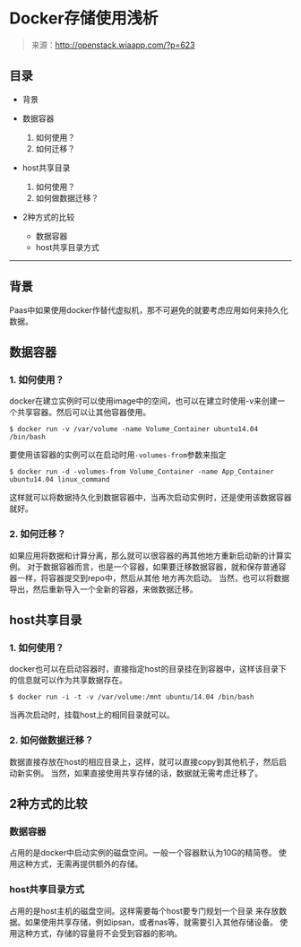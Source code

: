 # Docker存储使用浅析

> 来源：http://openstack.wiaapp.com/?p=623

## 目录

* 背景

* 数据容器
  1. 如何使用？
  1. 如何迁移？

* host共享目录
  1. 如何使用？
  1. 如何做数据迁移？

* 2种方式的比较
  * 数据容器
  * host共享目录方式

---

## 背景

Paas中如果使用docker作替代虚拟机，那不可避免的就要考虑应用如何来持久化数据。

## 数据容器

### 1. 如何使用？

docker在建立实例时可以使用image中的空间，也可以在建立时使用-v来创建一个共享容器。然后可以让其他容器使用。

```shell
$ docker run -v /var/volume -name Volume_Container ubuntu14.04 /bin/bash
```

要使用该容器的实例可以在启动时用`-volumes-from`参数来指定

```shell
$ docker run -d -volumes-from Volume_Container -name App_Container ubuntu14.04 linux_command
```

这样就可以将数据持久化到数据容器中，当再次启动实例时，还是使用该数据容器就好。

### 2. 如何迁移？

如果应用将数据和计算分离，那么就可以很容器的再其他地方重新启动新的计算实例。 对于数据容器而言，也是一个容器，如果要迁移数据容器，就和保存普通容器一样，将容器提交到repo中，然后从其他 地方再次启动。 当然，也可以将数据导出，然后重新导入一个全新的容器，来做数据迁移。

## host共享目录

### 1. 如何使用？

docker也可以在启动容器时，直接指定host的目录挂在到容器中，这样该目录下的信息就可以作为共享数据存在。

```shell
$ docker run -i -t -v /var/volume:/mnt ubuntu/14.04 /bin/bash
```

当再次启动时，挂载host上的相同目录就可以。

### 2. 如何做数据迁移？

数据直接存放在host的相应目录上，这样，就可以直接copy到其他机子，然后启动新实例。 当然，如果直接使用共享存储的话，数据就无需考虑迁移了。

## 2种方式的比较

### 数据容器

占用的是docker中启动实例的磁盘空间。一般一个容器默认为10G的精简卷。 使用这种方式，无需再提供额外的存储。

### host共享目录方式

占用的是host主机的磁盘空间。这样需要每个host要专门规划一个目录 来存放数据。如果使用共享存储，例如ipsan，或者nas等，就需要引入其他存储设备。 使用这种方式，存储的容量将不会受到容器的影响。
